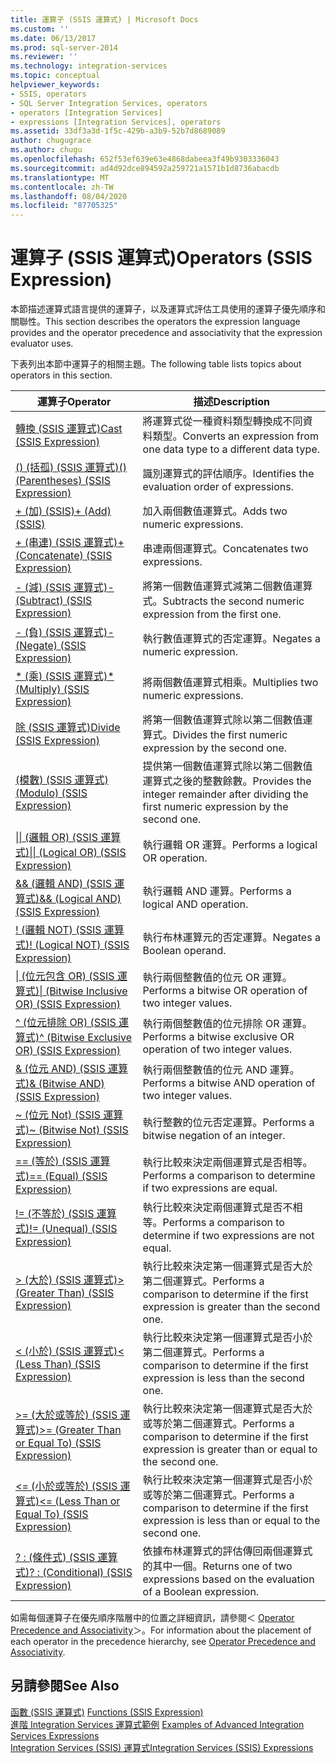 ```yaml
---
title: 運算子 (SSIS 運算式) | Microsoft Docs
ms.custom: ''
ms.date: 06/13/2017
ms.prod: sql-server-2014
ms.reviewer: ''
ms.technology: integration-services
ms.topic: conceptual
helpviewer_keywords:
- SSIS, operators
- SQL Server Integration Services, operators
- operators [Integration Services]
- expressions [Integration Services], operators
ms.assetid: 33df3a3d-1f5c-429b-a3b9-52b7d8689089
author: chugugrace
ms.author: chugu
ms.openlocfilehash: 652f53ef639e63e4868dabeea3f49b9303336043
ms.sourcegitcommit: ad4d92dce894592a259721a1571b1d8736abacdb
ms.translationtype: MT
ms.contentlocale: zh-TW
ms.lasthandoff: 08/04/2020
ms.locfileid: "87705325"
---
```

# <a name="operators-ssis-expression"></a><span data-ttu-id="88eed-102">運算子 (SSIS 運算式)</span><span class="sxs-lookup"><span data-stu-id="88eed-102">Operators (SSIS Expression)</span></span>
  <span data-ttu-id="88eed-103">本節描述運算式語言提供的運算子，以及運算式評估工具使用的運算子優先順序和關聯性。</span><span class="sxs-lookup"><span data-stu-id="88eed-103">This section describes the operators the expression language provides and the operator precedence and associativity that the expression evaluator uses.</span></span>  
  
 <span data-ttu-id="88eed-104">下表列出本節中運算子的相關主題。</span><span class="sxs-lookup"><span data-stu-id="88eed-104">The following table lists topics about operators in this section.</span></span>  
  
|<span data-ttu-id="88eed-105">運算子</span><span class="sxs-lookup"><span data-stu-id="88eed-105">Operator</span></span>|<span data-ttu-id="88eed-106">描述</span><span class="sxs-lookup"><span data-stu-id="88eed-106">Description</span></span>|  
|--------------|-----------------|  
|[<span data-ttu-id="88eed-107">轉換 &#40;SSIS 運算式&#41;</span><span class="sxs-lookup"><span data-stu-id="88eed-107">Cast &#40;SSIS Expression&#41;</span></span>](cast-ssis-expression.md)|<span data-ttu-id="88eed-108">將運算式從一種資料類型轉換成不同資料類型。</span><span class="sxs-lookup"><span data-stu-id="88eed-108">Converts an expression from one data type to a different data type.</span></span>|  
|[<span data-ttu-id="88eed-109">&#40;&#41; &#40;括孤&#41; &#40;SSIS 運算式&#41;</span><span class="sxs-lookup"><span data-stu-id="88eed-109">&#40;&#41; &#40;Parentheses&#41; &#40;SSIS Expression&#41;</span></span>](parentheses-ssis-expression.md)|<span data-ttu-id="88eed-110">識別運算式的評估順序。</span><span class="sxs-lookup"><span data-stu-id="88eed-110">Identifies the evaluation order of expressions.</span></span>|  
|[<span data-ttu-id="88eed-111">+ &#40;加&#41; &#40;SSIS&#41;</span><span class="sxs-lookup"><span data-stu-id="88eed-111">+ &#40;Add&#41; &#40;SSIS&#41;</span></span>](add-ssis.md)|<span data-ttu-id="88eed-112">加入兩個數值運算式。</span><span class="sxs-lookup"><span data-stu-id="88eed-112">Adds two numeric expressions.</span></span>|  
|[<span data-ttu-id="88eed-113">+ &#40;串連&#41; &#40;SSIS 運算式&#41;</span><span class="sxs-lookup"><span data-stu-id="88eed-113">+ &#40;Concatenate&#41; &#40;SSIS Expression&#41;</span></span>](concatenate-ssis-expression.md)|<span data-ttu-id="88eed-114">串連兩個運算式。</span><span class="sxs-lookup"><span data-stu-id="88eed-114">Concatenates two expressions.</span></span>|  
|[<span data-ttu-id="88eed-115">- &#40;減&#41; &#40;SSIS 運算式&#41;</span><span class="sxs-lookup"><span data-stu-id="88eed-115">- &#40;Subtract&#41; &#40;SSIS Expression&#41;</span></span>](subtract-ssis-expression.md)|<span data-ttu-id="88eed-116">將第一個數值運算式減第二個數值運算式。</span><span class="sxs-lookup"><span data-stu-id="88eed-116">Subtracts the second numeric expression from the first one.</span></span>|  
|[<span data-ttu-id="88eed-117">- &#40;負&#41; &#40;SSIS 運算式&#41;</span><span class="sxs-lookup"><span data-stu-id="88eed-117">- &#40;Negate&#41; &#40;SSIS Expression&#41;</span></span>](negate-ssis-expression.md)|<span data-ttu-id="88eed-118">執行數值運算式的否定運算。</span><span class="sxs-lookup"><span data-stu-id="88eed-118">Negates a numeric expression.</span></span>|  
|[<span data-ttu-id="88eed-119">&#42; &#40;乘&#41; &#40;SSIS 運算式&#41;</span><span class="sxs-lookup"><span data-stu-id="88eed-119">&#42; &#40;Multiply&#41; &#40;SSIS Expression&#41;</span></span>](multiply-ssis-expression.md)|<span data-ttu-id="88eed-120">將兩個數值運算式相乘。</span><span class="sxs-lookup"><span data-stu-id="88eed-120">Multiplies two numeric expressions.</span></span>|  
|[<span data-ttu-id="88eed-121">除 &#40;SSIS 運算式&#41;</span><span class="sxs-lookup"><span data-stu-id="88eed-121">Divide &#40;SSIS Expression&#41;</span></span>](divide-ssis-expression.md)|<span data-ttu-id="88eed-122">將第一個數值運算式除以第二個數值運算式。</span><span class="sxs-lookup"><span data-stu-id="88eed-122">Divides the first numeric expression by the second one.</span></span>|  
|[<span data-ttu-id="88eed-123">&#40;模數&#41; &#40;SSIS 運算式&#41;</span><span class="sxs-lookup"><span data-stu-id="88eed-123">&#40;Modulo&#41; &#40;SSIS Expression&#41;</span></span>](modulo-ssis-expression.md)|<span data-ttu-id="88eed-124">提供第一個數值運算式除以第二個數值運算式之後的整數餘數。</span><span class="sxs-lookup"><span data-stu-id="88eed-124">Provides the integer remainder after dividing the first numeric expression by the second one.</span></span>|  
|[<span data-ttu-id="88eed-125">&#124;&#124; &#40;邏輯 OR&#41; &#40;SSIS 運算式&#41;</span><span class="sxs-lookup"><span data-stu-id="88eed-125">&#124;&#124; &#40;Logical OR&#41; &#40;SSIS Expression&#41;</span></span>](logical-or-ssis-expression.md)|<span data-ttu-id="88eed-126">執行邏輯 OR 運算。</span><span class="sxs-lookup"><span data-stu-id="88eed-126">Performs a logical OR operation.</span></span>|  
|[<span data-ttu-id="88eed-127">&& &#40;邏輯 AND&#41; &#40;SSIS 運算式&#41;</span><span class="sxs-lookup"><span data-stu-id="88eed-127">&& &#40;Logical AND&#41; &#40;SSIS Expression&#41;</span></span>](logical-and-ssis-expression.md)|<span data-ttu-id="88eed-128">執行邏輯 AND 運算。</span><span class="sxs-lookup"><span data-stu-id="88eed-128">Performs a logical AND operation.</span></span>|  
|[<span data-ttu-id="88eed-129">\! &#40;邏輯 NOT&#41; &#40;SSIS 運算式&#41;</span><span class="sxs-lookup"><span data-stu-id="88eed-129">\! &#40;Logical NOT&#41; &#40;SSIS Expression&#41;</span></span>](logical-not-ssis-expression.md)|<span data-ttu-id="88eed-130">執行布林運算元的否定運算。</span><span class="sxs-lookup"><span data-stu-id="88eed-130">Negates a Boolean operand.</span></span>|  
|[<span data-ttu-id="88eed-131">&#124; &#40;位元包含 OR&#41; &#40;SSIS 運算式&#41;</span><span class="sxs-lookup"><span data-stu-id="88eed-131">&#124; &#40;Bitwise Inclusive OR&#41; &#40;SSIS Expression&#41;</span></span>](bitwise-inclusive-or-ssis-expression.md)|<span data-ttu-id="88eed-132">執行兩個整數值的位元 OR 運算。</span><span class="sxs-lookup"><span data-stu-id="88eed-132">Performs a bitwise OR operation of two integer values.</span></span>|  
|[<span data-ttu-id="88eed-133">^ &#40;位元排除 OR&#41; &#40;SSIS 運算式&#41;</span><span class="sxs-lookup"><span data-stu-id="88eed-133">^ &#40;Bitwise Exclusive OR&#41; &#40;SSIS Expression&#41;</span></span>](bitwise-exclusive-or-ssis-expression.md)|<span data-ttu-id="88eed-134">執行兩個整數值的位元排除 OR 運算。</span><span class="sxs-lookup"><span data-stu-id="88eed-134">Performs a bitwise exclusive OR operation of two integer values.</span></span>|  
|[<span data-ttu-id="88eed-135">& &#40;位元 AND&#41; &#40;SSIS 運算式&#41;</span><span class="sxs-lookup"><span data-stu-id="88eed-135">& &#40;Bitwise AND&#41; &#40;SSIS Expression&#41;</span></span>](bitwise-and-ssis-expression.md)|<span data-ttu-id="88eed-136">執行兩個整數值的位元 AND 運算。</span><span class="sxs-lookup"><span data-stu-id="88eed-136">Performs a bitwise AND operation of two integer values.</span></span>|  
|[<span data-ttu-id="88eed-137">~ &#40;位元 Not&#41; &#40;SSIS 運算式&#41;</span><span class="sxs-lookup"><span data-stu-id="88eed-137">~ &#40;Bitwise Not&#41; &#40;SSIS Expression&#41;</span></span>](bitwise-not-ssis-expression.md)|<span data-ttu-id="88eed-138">執行整數的位元否定運算。</span><span class="sxs-lookup"><span data-stu-id="88eed-138">Performs a bitwise negation of an integer.</span></span>|  
|[<span data-ttu-id="88eed-139">== &#40;等於&#41; &#40;SSIS 運算式&#41;</span><span class="sxs-lookup"><span data-stu-id="88eed-139">== &#40;Equal&#41; &#40;SSIS Expression&#41;</span></span>](equal-ssis-expression.md)|<span data-ttu-id="88eed-140">執行比較來決定兩個運算式是否相等。</span><span class="sxs-lookup"><span data-stu-id="88eed-140">Performs a comparison to determine if two expressions are equal.</span></span>|  
|[<span data-ttu-id="88eed-141">\!= &#40;不等於&#41; &#40;SSIS 運算式&#41;</span><span class="sxs-lookup"><span data-stu-id="88eed-141">\!= &#40;Unequal&#41; &#40;SSIS Expression&#41;</span></span>](unequal-ssis-expression.md)|<span data-ttu-id="88eed-142">執行比較來決定兩個運算式是否不相等。</span><span class="sxs-lookup"><span data-stu-id="88eed-142">Performs a comparison to determine if two expressions are not equal.</span></span>|  
|[<span data-ttu-id="88eed-143">&#62; &#40;大於&#41; &#40;SSIS 運算式&#41;</span><span class="sxs-lookup"><span data-stu-id="88eed-143">&#62; &#40;Greater Than&#41; &#40;SSIS Expression&#41;</span></span>](greater-than-ssis-expression.md)|<span data-ttu-id="88eed-144">執行比較來決定第一個運算式是否大於第二個運算式。</span><span class="sxs-lookup"><span data-stu-id="88eed-144">Performs a comparison to determine if the first expression is greater than the second one.</span></span>|  
|[<span data-ttu-id="88eed-145">&#60; &#40;小於&#41; &#40;SSIS 運算式&#41;</span><span class="sxs-lookup"><span data-stu-id="88eed-145">&#60; &#40;Less Than&#41; &#40;SSIS Expression&#41;</span></span>](less-than-ssis-expression.md)|<span data-ttu-id="88eed-146">執行比較來決定第一個運算式是否小於第二個運算式。</span><span class="sxs-lookup"><span data-stu-id="88eed-146">Performs a comparison to determine if the first expression is less than the second one.</span></span>|  
|[<span data-ttu-id="88eed-147">&#62;= &#40;大於或等於&#41; &#40;SSIS 運算式&#41;</span><span class="sxs-lookup"><span data-stu-id="88eed-147">&#62;= &#40;Greater Than or Equal To&#41; &#40;SSIS Expression&#41;</span></span>](greater-than-or-equal-to-ssis-expression.md)|<span data-ttu-id="88eed-148">執行比較來決定第一個運算式是否大於或等於第二個運算式。</span><span class="sxs-lookup"><span data-stu-id="88eed-148">Performs a comparison to determine if the first expression is greater than or equal to the second one.</span></span>|  
|[<span data-ttu-id="88eed-149">&#60;= &#40;小於或等於&#41; &#40;SSIS 運算式&#41;</span><span class="sxs-lookup"><span data-stu-id="88eed-149">&#60;= &#40;Less Than or Equal To&#41; &#40;SSIS Expression&#41;</span></span>](less-than-or-equal-to-ssis-expression.md)|<span data-ttu-id="88eed-150">執行比較來決定第一個運算式是否小於或等於第二個運算式。</span><span class="sxs-lookup"><span data-stu-id="88eed-150">Performs a comparison to determine if the first expression is less than or equal to the second one.</span></span>|  
|[<span data-ttu-id="88eed-151">? : &#40;條件式&#41; &#40;SSIS 運算式&#41;</span><span class="sxs-lookup"><span data-stu-id="88eed-151">? : &#40;Conditional&#41; &#40;SSIS Expression&#41;</span></span>](conditional-ssis-expression.md)|<span data-ttu-id="88eed-152">依據布林運算式的評估傳回兩個運算式的其中一個。</span><span class="sxs-lookup"><span data-stu-id="88eed-152">Returns one of two expressions based on the evaluation of a Boolean expression.</span></span>|  
  
 <span data-ttu-id="88eed-153">如需每個運算子在優先順序階層中的位置之詳細資訊，請參閱＜ [Operator Precedence and Associativity](operator-precedence-and-associativity.md)＞。</span><span class="sxs-lookup"><span data-stu-id="88eed-153">For information about the placement of each operator in the precedence hierarchy, see [Operator Precedence and Associativity](operator-precedence-and-associativity.md).</span></span>  
  
## <a name="see-also"></a><span data-ttu-id="88eed-154">另請參閱</span><span class="sxs-lookup"><span data-stu-id="88eed-154">See Also</span></span>  
 <span data-ttu-id="88eed-155">[函數 &#40;SSIS 運算式&#41;](functions-ssis-expression.md) </span><span class="sxs-lookup"><span data-stu-id="88eed-155">[Functions &#40;SSIS Expression&#41;](functions-ssis-expression.md) </span></span>  
 <span data-ttu-id="88eed-156">[進階 Integration Services 運算式範例](examples-of-advanced-integration-services-expressions.md) </span><span class="sxs-lookup"><span data-stu-id="88eed-156">[Examples of Advanced Integration Services Expressions](examples-of-advanced-integration-services-expressions.md) </span></span>  
 [<span data-ttu-id="88eed-157">Integration Services &#40;SSIS&#41; 運算式</span><span class="sxs-lookup"><span data-stu-id="88eed-157">Integration Services &#40;SSIS&#41; Expressions</span></span>](integration-services-ssis-expressions.md)  
  
  
